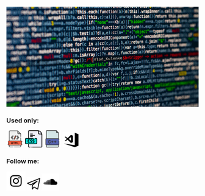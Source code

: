 ![Header](https://raw.githubusercontent.com/VladislavKulenko/First_Project/IMG/malware-code.png)

### Used only:
![HTML](https://raw.githubusercontent.com/VladislavKulenko/First_Project/IMG/html.png)
![CSS](https://raw.githubusercontent.com/VladislavKulenko/First_Project/IMG/css.png)
![C++](https://raw.githubusercontent.com/VladislavKulenko/First_Project/IMG/c%2B%2B.png)
![VSCode](https://raw.githubusercontent.com/VladislavKulenko/First_Project/IMG/vs%20code.png)


### Follow me:
[![inst](https://github.com/VladislavKulenko/First_Project/blob/60e33501f1f3cb51ba7e23eb01c40ed0f20cd385/insst.png)](https://www.instagram.com/vladkulenko/)
[![Telegram](https://github.com/VladislavKulenko/First_Project/blob/665daa0854b0756bce08718b622bf42710ad12b7/telega.png)](https://t.me/vladkulenko)
[![Soundcloud](https://github.com/VladislavKulenko/First_Project/blob/IMG/SC.png)](https://soundcloud.com/fearstep)
